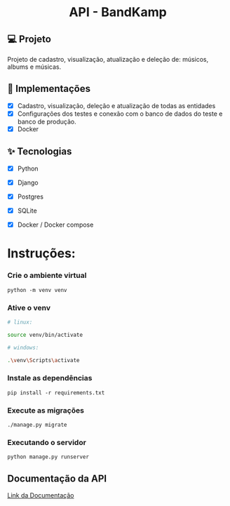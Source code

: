 <h1 align="center">
  API - BandKamp
</h1>


## 💻 Projeto
Projeto de cadastro, visualização, atualização e deleção de: músicos, albums e músicas.

## 🔨 Implementações

- [X] Cadastro, visualização, deleção e atualização de todas as entidades
- [X] Configurações dos testes e conexão com o banco de dados do teste e banco de produção.
- [X] Docker

## ✨ Tecnologias

- [X] Python
- [X] Django
- [X] Postgres
- [X] SQLite
- [X] Docker / Docker compose


# Instruções:
 

### Crie o ambiente virtual
```
python -m venv venv
```
### Ative o venv
```bash
# linux: 

source venv/bin/activate

# windows: 

.\venv\Scripts\activate

```

### Instale as dependências 
```
pip install -r requirements.txt
```
### Execute as migrações
```
./manage.py migrate
```

### Executando o servidor
```
python manage.py runserver
```


## Documentação da API

[Link da Documentação](https://bandkampm5.herokuapp.com/api/docs/) <br>

